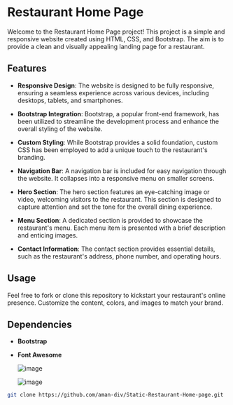 # Restaurant Home Page

Welcome to the Restaurant Home Page project! This project is a simple and responsive website created using HTML, CSS, and Bootstrap. The aim is to provide a clean and visually appealing landing page for a restaurant.

## Features

- **Responsive Design**: The website is designed to be fully responsive, ensuring a seamless experience across various devices, including desktops, tablets, and smartphones.

- **Bootstrap Integration**: Bootstrap, a popular front-end framework, has been utilized to streamline the development process and enhance the overall styling of the website.

- **Custom Styling**: While Bootstrap provides a solid foundation, custom CSS has been employed to add a unique touch to the restaurant's branding.

- **Navigation Bar**: A navigation bar is included for easy navigation through the website. It collapses into a responsive menu on smaller screens.

- **Hero Section**: The hero section features an eye-catching image or video, welcoming visitors to the restaurant. This section is designed to capture attention and set the tone for the overall dining experience.

- **Menu Section**: A dedicated section is provided to showcase the restaurant's menu. Each menu item is presented with a brief description and enticing images.

- **Contact Information**: The contact section provides essential details, such as the restaurant's address, phone number, and operating hours.

## Usage

Feel free to fork or clone this repository to kickstart your restaurant's online presence. Customize the content, colors, and images to match your brand.

## Dependencies
- **Bootstrap**
- **Font Awesome**

  ![image](https://github.com/AMAN-DIV/Static-Restaurant-Home-page/assets/125110120/d0d109b5-221e-4e41-bfc4-0b1c2bffceb4)


  ![image](https://github.com/AMAN-DIV/Static-Restaurant-Home-page/assets/125110120/cef11bda-ad91-4418-a068-726a396a7db0)



```bash
git clone https://github.com/aman-div/Static-Restaurant-Home-page.git



